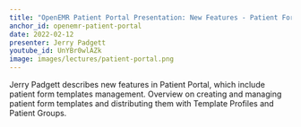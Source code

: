 ```yaml
---
title: "OpenEMR Patient Portal Presentation: New Features - Patient Form Templates Management"
anchor_id: openemr-patient-portal
date: 2022-02-12
presenter: Jerry Padgett
youtube_id: UnYBr0wlAZk
image: images/lectures/patient-portal.png
---
```


Jerry Padgett describes new features in Patient Portal, which include patient form templates management. Overview on creating and managing patient form templates and distributing them with Template Profiles and Patient Groups.
<!--more -->
